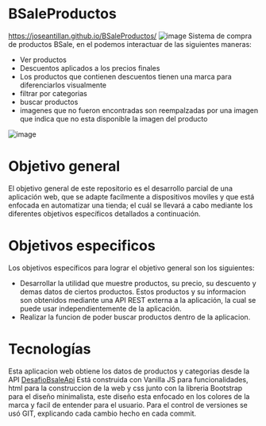 # BSaleProductos
https://joseantillan.github.io/BSaleProductos/
![image](https://user-images.githubusercontent.com/115590140/201492643-1fddc85a-1cd5-4b13-bf14-2e8686d83f41.png)
Sistema de compra de productos BSale, en el podemos interactuar de las siguientes maneras:
- Ver productos
- Descuentos aplicados a los precios finales
- Los productos que contienen descuentos tienen una marca para diferenciarlos visualmente
- filtrar por categorias
- buscar productos
- imagenes que no fueron encontradas son reempalzadas por una imagen que indica que no esta disponible la imagen del producto

![image](https://user-images.githubusercontent.com/115590140/201492753-d65b96be-793c-4630-b8c8-d97214faf765.png)

# Objetivo general
El objetivo general de este repositorio es el desarrollo parcial de una aplicación
web, que se adapte facilmente a dispositivos moviles y que está enfocada en automatizar una tienda; el
cuál se llevará a cabo mediante los diferentes objetivos específicos detallados
a continuación.

# Objetivos especificos
Los objetivos específicos para lograr el objetivo general son los siguientes:
- Desarrollar la utilidad que muestre productos, su precio, su descuento y demas datos de ciertos productos. Estos productos 
 y su informacion son obtenidos mediante una API REST externa a la aplicación, la cual se puede usar independientemente de la aplicación.
- Realizar la funcion de poder buscar productos dentro de la aplicacion.

# Tecnologías
Esta aplicacion web obtiene los datos de productos y categorias desde la API [DesafioBsaleApi](https://desafio-bsale-api.herokuapp.com/) 
Está construida con Vanilla JS para funcionalidades, html para la construccion de la web y css junto con la libreria Bootstrap para el diseño minimalista, este
diseño esta enfocado en los colores de la marca y facil de entender para el usuario. Para el control de versiones se usó GIT, explicando cada cambio hecho en cada commit.


